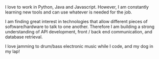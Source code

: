 I love to work in Python, Java and Javascript. However, I am constantly learning new tools and can use whatever is needed for the job.

I am finding great interest in technologies that allow different pieces of software/hardware to talk to one another. Therefore I am building a strong understanding of API development, front / back end communication, and database retrieval.

I love jamming to drum/bass electronic music while I code, and my dog in my lap!

<!--
**rhavens/rhavens** is a ✨ _special_ ✨ repository because its `README.md` (this file) appears on your GitHub profile.

Here are some ideas to get you started:

- 🔭 I’m currently working on ...
- 🌱 I’m currently learning ...
- 👯 I’m looking to collaborate on ...
- 🤔 I’m looking for help with ...
- 💬 Ask me about ...
- 📫 How to reach me: ...
- 😄 Pronouns: ...
- ⚡ Fun fact: ...
-->
